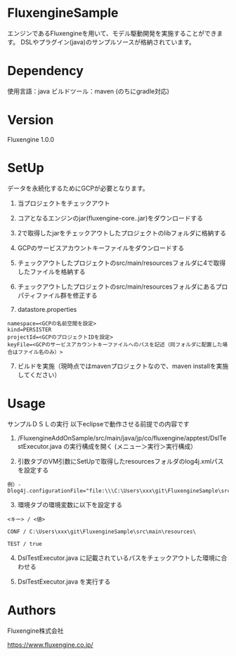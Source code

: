 # FluxengineSample
エンジンであるFluxengineを用いて、モデル駆動開発を実施することができます。
DSLやプラグイン(java)のサンプルソースが格納されています。

# Dependency
使用言語：java
ビルドツール：maven (のちにgradle対応)

# Version
Fluxengine 1.0.0

# SetUp
データを永続化するためにGCPが必要となります。


1. 当プロジェクトをチェックアウト

2. コアとなるエンジンのjar(fluxengine-core.<version no>.jar)をダウンロードする

3. 2で取得したjarをチェックアウトしたプロジェクトのlibフォルダに格納する

4. GCPのサービスアカウントキーファイルをダウンロードする

5. チェックアウトしたプロジェクトのsrc/main/resourcesフォルダに4で取得したファイルを格納する

6. チェックアウトしたプロジェクトのsrc/main/resourcesフォルダにあるプロパティファイル群を修正する

  1. datastore.properties
  ```
  namespace=<GCPの名前空間を設定>
  kind=PERSISTER
  projectId=<GCPのプロジェクトIDを設定>
  keyFile=<GCPのサービスアカウントキーファイルへのパスを記述（同フォルダに配置した場合はファイル名のみ）>
  ```

7. ビルドを実施（現時点ではmavenプロジェクトなので、maven installを実施してください）

# Usage
サンプルＤＳＬの実行
  以下eclipseで動作させる前提での内容です

  1. /FluxengineAddOnSample/src/main/java/jp/co/fluxengine/apptest/DslTestExecutor.java の実行構成を開く (メニュー＞実行＞実行構成）

  2. 引数タブのVM引数にSetUpで取得したresourcesフォルダのlog4j.xmlパスを設定する

    例）-Dlog4j.configurationFile="file:\\\C:\Users\xxx\git\FluxengineSample\src\main\resources\log4j.xml"

  3. 環境タブの環境変数に以下を設定する

    <キー> / <値>

    CONF / C:\Users\xxx\git\FluxengineSample\src\main\resources\

    TEST / true

  4. DslTestExecutor.java に記載されているパスをチェックアウトした環境に合わせる

  5. DslTestExecutor.java を実行する

# Authors
Fluxengine株式会社

https://www.fluxengine.co.jp/
